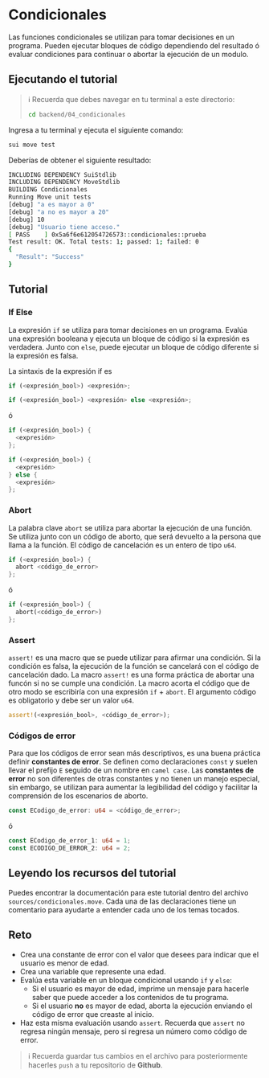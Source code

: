 # Condicionales

Las funciones condicionales se utilizan para tomar decisiones en un programa. Pueden ejecutar bloques de código dependiendo del resultado ó evaluar condiciones para continuar o abortar la ejecución de un modulo.

## Ejecutando el tutorial

> :information_source: Recuerda que debes navegar en tu terminal a este directorio:
>```sh
>cd backend/04_condicionales
>```

Ingresa a tu terminal y ejecuta el siguiente comando:

```sh
sui move test
```

Deberías de obtener el siguiente resultado:
```sh
INCLUDING DEPENDENCY SuiStdlib
INCLUDING DEPENDENCY MoveStdlib
BUILDING Condicionales
Running Move unit tests
[debug] "a es mayor a 0"
[debug] "a no es mayor a 20"
[debug] 10
[debug] "Usuario tiene acceso."
[ PASS    ] 0x5a6f6e612054726573::condicionales::prueba
Test result: OK. Total tests: 1; passed: 1; failed: 0
{
  "Result": "Success"
}
```

## Tutorial

### If Else

La expresión `if` se utiliza para tomar decisiones en un programa. Evalúa una expresión booleana y ejecuta un bloque de código si la expresión es verdadera. Junto con `else`, puede ejecutar un bloque de código diferente si la expresión es falsa.

La sintaxis de la expresión if es

```rust
if (<expresión_bool>) <expresión>;
```
```rust
if (<expresión_bool>) <expresión> else <expresión>;
```

ó

```rust
if (<expresión_bool>) {
  <expresión>
};
```
```rust
if (<expresión_bool>) {
  <expresión>
} else {
  <expresión>
};
```

### Abort

La palabra clave `abort` se utiliza para abortar la ejecución de una función. Se utiliza junto con un código de aborto, que será devuelto a la persona que llama a la función. El código de cancelación es un entero de tipo `u64`.

```rust
if (<expresión_bool>) {
  abort <código_de_error>
};
```
ó
```rust
if (<expresión_bool>) {
  abort(<código_de_error>)
};
```

### Assert

`assert!` es una macro que se puede utilizar para afirmar una condición. Si la condición es falsa, la ejecución de la función se cancelará con el código de cancelación dado. La macro `assert!` es una forma práctica de abortar una funcón si no se cumple una condición. La macro acorta el código que de otro modo se escribiría con una expresión `if` + `abort`. El argumento código es obligatorio y debe ser un valor `u64`.

```rust
assert!(<expresión_bool>, <código_de_error>);
```

### Códigos de error

Para que los códigos de error sean más descriptivos, es una buena práctica definir **constantes de error**. Se definen como declaraciones `const` y suelen llevar el prefijo `E` seguido de un nombre en `camel case`. Las **constantes de error** no son diferentes de otras constantes y no tienen un manejo especial, sin embargo, se utilizan para aumentar la legibilidad del código y facilitar la comprensión de los escenarios de aborto.

```rust
const ECodigo_de_error: u64 = <código_de_error>;
```
ó
```rust
const ECodigo_de_error_1: u64 = 1;
const ECODIGO_DE_ERROR_2: u64 = 2;
```

## Leyendo los recursos del tutorial

Puedes encontrar la documentación para este tutorial dentro del archivo `sources/condicionales.move`. Cada una de las declaraciones tiene un comentario para ayudarte a entender cada uno de los temas tocados.

## Reto

* Crea una constante de error con el valor que desees para indicar que el usuario es menor de edad.
* Crea una variable que represente una edad.
* Evalúa esta variable en un bloque condicional usando `if` y `else`:
  * Si el usuario es mayor de edad, imprime un mensaje para hacerle saber que puede acceder a los contenidos de tu programa.
  * Si el usuario **no** es mayor de edad, aborta la ejecución enviando el código de error que creaste al inicio.
* Haz esta misma evaluación usando `assert`. Recuerda que `assert` no regresa ningún mensaje, pero si regresa un número como código de error.

> :information_source: Recuerda guardar tus cambios en el archivo para posteriormente hacerles `push` a tu repositorio de **Github**.